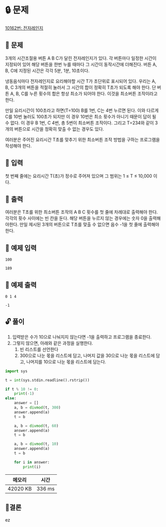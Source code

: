 # 🔒 문제

[10162번: 전자레인지](https://www.acmicpc.net/problem/10162)

## 📌 문제

3개의 시간조절용 버튼 A B C가 달린 전자레인지가 있다. 각 버튼마다 일정한 시간이 지정되어 있어 해당 버튼을 한번 누를 때마다 그 시간이 동작시간에 더해진다. 버튼 A, B, C에 지정된 시간은 각각 5분, 1분, 10초이다.

냉동음식마다 전자레인지로 요리해야할 시간 T가 초단위로 표시되어 있다. 우리는 A, B, C 3개의 버튼을 적절히 눌러서 그 시간의 합이 정확히 T초가 되도록 해야 한다. 단 버튼 A, B, C를 누른 횟수의 합은 항상 최소가 되어야 한다. 이것을 최소버튼 조작이라고 한다.

만일 요리시간이 100초라고 하면(T=100) B를 1번, C는 4번 누르면 된다. 이와 다르게 C를 10번 눌러도 100초가 되지만 이 경우 10번은 최소 횟수가 아니기 때문이 답이 될 수 없다. 이 경우 B 1번, C 4번, 총 5번이 최소버튼 조작이다. 그리고 T=234와 같이 3개의 버튼으로 시간을 정확히 맞출 수 없는 경우도 있다.

여러분은 주어진 요리시간 T초를 맞추기 위한 최소버튼 조작 방법을 구하는 프로그램을 작성해야 한다.

## 🔎 입력

첫 번째 줄에는 요리시간 T(초)가 정수로 주어져 있으며 그 범위는 1 ≤ T ≤ 10,000 이다.

## 🔎 출력

여러분은 T초를 위한 최소버튼 조작의 A B C 횟수를 첫 줄에 차례대로 출력해야 한다. 각각의 횟수 사이에는 빈 칸을 둔다. 해당 버튼을 누르지 않는 경우에는 숫자 0을 출력해야한다. 만일 제시된 3개의 버튼으로 T초를 맞출 수 없으면 음수 -1을 첫 줄에 출력해야 한다.

## 📄 예제 입력

```
100
```

```
189
```

## 📄 예제 출력

```
0 1 4
```

```
-1
```

## 🔓 풀이

1. 입력받은 수가 10으로 나눠지지 않는다면 -1을 출력하고 프로그램을 종료한다.
2. 그렇지 않으면, 아래와 같은 과정을 실행한다.
    1. 빈 리스트를 선언한다
    2. 300으로 나눈 몫을 리스트에 담고, 나머지 값을 30으로 나눈 몫을 리스트에 담고, 나머지를 10으로 나눈 몫을 리스트에 담는다. 

```python
import sys

t = int(sys.stdin.readline().rstrip())

if t % 10 != 0:
    print(-1)
else:
    answer = []
    a, b = divmod(t, 300)
    answer.append(a)
    t = b

    a, b = divmod(t, 60)
    answer.append(a)
    t = b

    a, b = divmod(t, 10)
    answer.append(a)
    t = b

    for i in answer:
        print(i)
```

| 메모리 | 시간 |
| --- | --- |
| 42020 KB | 336 ms |

## 📎결론

ez